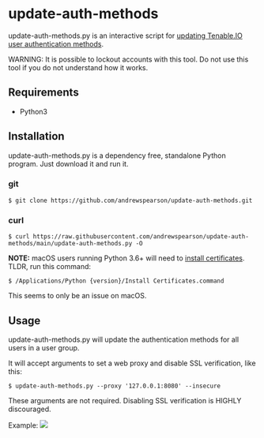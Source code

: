# update-auth-methods
update-auth-methods.py is an interactive script for [updating Tenable.IO user authentication methods](https://developer.tenable.com/reference#users-update-auths).

WARNING: It is possible to lockout accounts with this tool. Do not use this tool if you do not understand how it works.
## Requirements
* Python3
## Installation
update-auth-methods.py is a dependency free, standalone Python program. Just download it and run it.
### git
```
$ git clone https://github.com/andrewspearson/update-auth-methods.git
```
### curl
```
$ curl https://raw.githubusercontent.com/andrewspearson/update-auth-methods/main/update-auth-methods.py -O
```

**NOTE:** macOS users running Python 3.6+ will need to [install certificates](https://bugs.python.org/issue28150).
TLDR, run this command:
```
$ /Applications/Python {version}/Install Certificates.command
```
This seems to only be an issue on macOS.
## Usage
update-auth-methods.py will update the authentication methods for all users in a user group.

It will accept arguments to set a web proxy and disable SSL verification, like this:
```
$ update-auth-methods.py --proxy '127.0.0.1:8080' --insecure
```
These arguments are not required. Disabling SSL verification is HIGHLY discouraged.

Example:
![](https://andrewspearson.github.io/file-server/repositories/update-auth-methods/update-auth-methods.gif)
